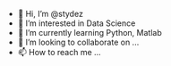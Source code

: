 - 👋 Hi, I’m @stydez
- 👀 I’m interested in Data Science
- 🌱 I’m currently learning Python, Matlab
- 💞️ I’m looking to collaborate on ...
- 📫 How to reach me ...

<!---
stydez/stydez is a ✨ special ✨ repository because its `README.md` (this file) appears on your GitHub profile.
You can click the Preview link to take a look at your changes.
--->
